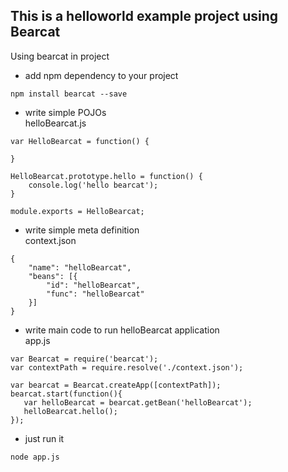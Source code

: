 ## This is a helloworld example project using Bearcat

Using bearcat in project  
* add npm dependency to your project  
```
npm install bearcat --save
```

* write simple POJOs  
helloBearcat.js
```
var HelloBearcat = function() {

}

HelloBearcat.prototype.hello = function() {
	console.log('hello bearcat');
}

module.exports = HelloBearcat;
```

* write simple meta definition  
context.json
```
{
	"name": "helloBearcat",
	"beans": [{
		"id": "helloBearcat",
		"func": "helloBearcat"
	}]
}
```

* write main code to run helloBearcat application  
app.js
```
var Bearcat = require('bearcat');
var contextPath = require.resolve('./context.json');

var bearcat = Bearcat.createApp([contextPath]);
bearcat.start(function(){
   var helloBearcat = bearcat.getBean('helloBearcat');
   helloBearcat.hello();
});
```

* just run it
```
node app.js
```

